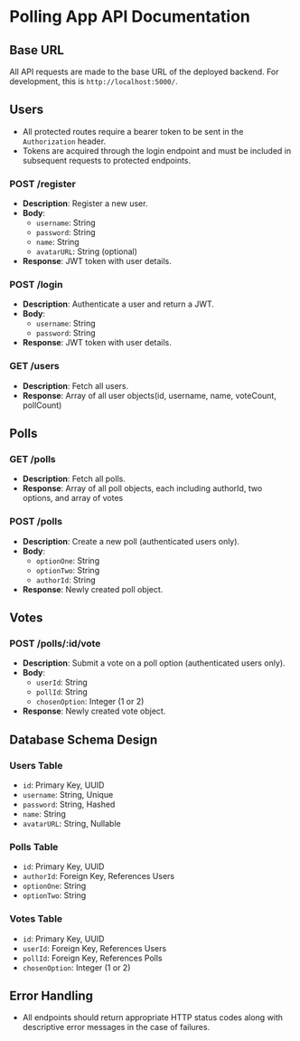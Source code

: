 # Polling App API Documentation

## Base URL

All API requests are made to the base URL of the deployed backend. For development, this is `http://localhost:5000/`.

## Users

- All protected routes require a bearer token to be sent in the `Authorization` header.
- Tokens are acquired through the login endpoint and must be included in subsequent requests to protected endpoints.

### POST /register

- **Description**: Register a new user.
- **Body**:
  - `username`: String
  - `password`: String
  - `name`: String
  - `avatarURL`: String (optional)
- **Response**: JWT token with user details.

### POST /login

- **Description**: Authenticate a user and return a JWT.
- **Body**:
  - `username`: String
  - `password`: String
- **Response**: JWT token with user details.

### GET /users

- **Description**: Fetch all users.
- **Response**: Array of all user objects(id, username, name, voteCount, pollCount)

## Polls

### GET /polls

- **Description**: Fetch all polls.
- **Response**: Array of all poll objects, each including authorId, two options, and array of votes

### POST /polls

- **Description**: Create a new poll (authenticated users only).
- **Body**:
  - `optionOne`: String
  - `optionTwo`: String
  - `authorId`: String 
- **Response**: Newly created poll object.

## Votes

### POST /polls/:id/vote

- **Description**: Submit a vote on a poll option (authenticated users only).
- **Body**:
  - `userId`: String
  - `pollId`: String
  - `chosenOption`: Integer (1 or 2)
- **Response**: Newly created vote object.

## Database Schema Design

### Users Table

- `id`: Primary Key, UUID
- `username`: String, Unique
- `password`: String, Hashed
- `name`: String
- `avatarURL`: String, Nullable

### Polls Table

- `id`: Primary Key, UUID
- `authorId`: Foreign Key, References Users
- `optionOne`: String
- `optionTwo`: String

### Votes Table

- `id`: Primary Key, UUID
- `userId`: Foreign Key, References Users
- `pollId`: Foreign Key, References Polls
- `chosenOption`: Integer (1 or 2)

## Error Handling

- All endpoints should return appropriate HTTP status codes along with descriptive error messages in the case of failures.
